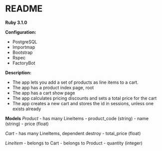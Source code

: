 # README

**Ruby 3.1.0**

**Configuration:**
- PostgreSQL
- Importmap
- Bootstrap
- Rspec
- FactoryBot

**Description:**
- The app lets you add a set of products as line items to a cart.
- The app has a product index page, root
- The app has a cart show page
- The app calculates pricing discounts and sets a total price for the cart
- The app creates a new cart and stores the id in sessions, unless one exists already

**Models**
  *Product*
    - has many LineItems
    - product_code (string)
    - name (string)
    - price (float)

  *Cart*
    - has many LineItems, dependent destroy
    - total_price (float)

  *LineItem*
    - belongs to Cart
    - belongs to Product
    - quantity (integer)
